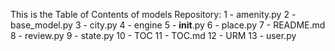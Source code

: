 This is the Table of Contents of models Repository: 
1 - amenity.py
2 - base_model.py
3 - city.py
4 - engine
5 - __init__.py
6 - place.py
7 - README.md
8 - review.py
9 - state.py
10 - TOC
11 - TOC.md
12 - URM
13 - user.py
